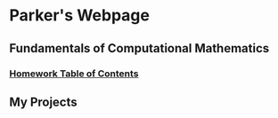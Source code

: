 # Parker's Webpage

## Fundamentals of Computational Mathematics
### [Homework Table of Contents](https://github.com/ParkerBywater718/math4610/blob/master/homework/hw_toc.md)

## My Projects

## 
